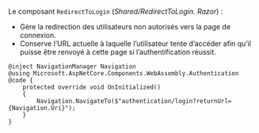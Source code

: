 Le composant `RedirectToLogin` (*Shared/RedirectToLogin. Razor*) :

* Gère la redirection des utilisateurs non autorisés vers la page de connexion.
* Conserve l’URL actuelle à laquelle l’utilisateur tente d’accéder afin qu’il puisse être renvoyé à cette page si l’authentification réussit.

```razor
@inject NavigationManager Navigation
@using Microsoft.AspNetCore.Components.WebAssembly.Authentication
@code {
    protected override void OnInitialized()
    {
        Navigation.NavigateTo($"authentication/login?returnUrl={Navigation.Uri}");
    }
}
```
